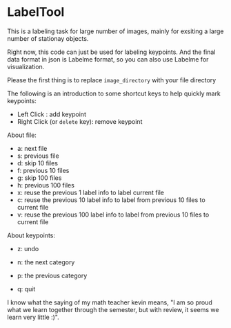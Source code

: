 # LabelTool

This is a labeling task for large number of images, mainly for exsiting a large number of stationay objects.

Right now, this code can just be used for labeling keypoints. And the final data format in json is Labelme format, so you can also use Labelme for visualization.

Please the first thing is to replace `image_directory` with your file directory

The following is an introduction to some shortcut keys to help quickly mark keypoints:

- Left  Click                  : add keypoint
- Right Click (or `delete` key): remove keypoint

About file:
- a: next file
- s: previous file
- d: skip 10 files
- f: previous 10 files
- g: skip 100 files
- h: previous 100 files
- x: reuse the previous 1   label info to label                           current file
- c: reuse the previous 10  label info to label from previous 10 files to current file
- v: reuse the previous 100 label info to label from previous 10 files to current file

About keypoints:
- z: undo
- n: the next     category
- p: the previous category

- q: quit

I know what the saying of my math teacher kevin means, "I am so proud what we learn together through the semester, but with review, it seems we learn very little :)".
